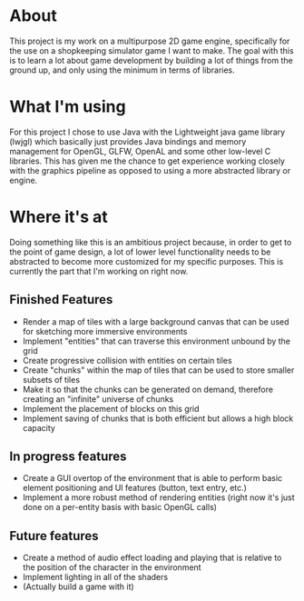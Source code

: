 # About
This project is my work on a multipurpose 2D game engine, specifically for the use on a shopkeeping simulator game I want to make. The goal with this is to learn a lot about game development by building a lot of things from the ground up, and only using the minimum in terms of libraries.

# What I'm using
For this project I chose to use Java with the Lightweight java game library (lwjgl) which basically just provides Java bindings and memory management for OpenGL, GLFW, OpenAL and some other low-level C libraries. This has given me the chance to get experience working closely with the graphics pipeline as opposed to using a more abstracted library or engine.

# Where it's at
Doing something like this is an ambitious project because, in order to get to the point of game design, a lot of lower level functionality needs to be abstracted to become more customized for my specific purposes. This is currently the part that I'm working on right now.

## Finished Features
- Render a map of tiles with a large background canvas that can be used for sketching more immersive environments
- Implement "entities" that can traverse this environment unbound by the grid
- Create progressive collision with entities on certain tiles
- Create "chunks" within the map of tiles that can be used to store smaller subsets of tiles
- Make it so that the chunks can be generated on demand, therefore creating an "infinite" universe of chunks
- Implement the placement of blocks on this grid
- Implement saving of chunks that is both efficient but allows a high block capacity

## In progress features
- Create a GUI overtop of the environment that is able to perform basic element positioning and UI features (button, text entry, etc.)
- Implement a more robust method of rendering entities (right now it's just done on a per-entity basis with basic OpenGL calls)

## Future features
- Create a method of audio effect loading and playing that is relative to the position of the character in the environment
- Implement lighting in all of the shaders
- (Actually build a game with it)
